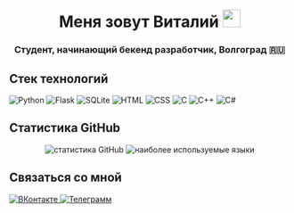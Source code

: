 <h1 align="center">
  Меня зовут <a>Виталий</a> 
  <img src="https://github.com/blackcater/blackcater/raw/main/images/Hi.gif" height="32"/>
</h1>

<h3 align="center">Студент, начинающий бекенд разработчик, Волгоград 🇷🇺</h3>

## Стек технологий

![Python](https://img.shields.io/badge/python-3670A0?style=for-the-badge&logo=python&logoColor=ffdd54)
![Flask](https://img.shields.io/badge/flask-000000?style=for-the-badge&logo=flask&logoColor=white)
![SQLite](https://img.shields.io/badge/sqlite-003B57?style=for-the-badge&logo=sqlite&logoColor=white)
![HTML](https://img.shields.io/badge/html5-E34F26?style=for-the-badge&logo=html5&logoColor=white)
![CSS](https://img.shields.io/badge/css3-1572B6?style=for-the-badge&logo=css3&logoColor=white)
![C](https://img.shields.io/badge/c-A8B9CC?style=for-the-badge&logo=c&logoColor=white)
![C++](https://img.shields.io/badge/c++-00599C?style=for-the-badge&logo=cplusplus&logoColor=white)
![C#](https://img.shields.io/badge/csharp-239120?style=for-the-badge&logo=csharp&logoColor=white)

## Статистика GitHub

<p align="center">
  <img src="https://github-readme-stats.vercel.app/api?username=yourusername&show_icons=true&theme=radical" alt="статистика GitHub" />
  <img src="https://github-readme-stats.vercel.app/api/top-langs/?username=yourusername&layout=compact&theme=radical" alt="наиболее используемые языки" />
</p>

## Связаться со мной

<p>
  <a href="https://vk.com/zhalalovvv" target="_blank">
    <img src="https://img.shields.io/badge/VK-4680C2?style=for-the-badge&logo=vk&logoColor=white" alt="ВКонтакте" />
  </a>
  <a href="https://t.me/zhalalovv" target="_blank">
    <img src="https://img.shields.io/badge/Telegram-2CA5E0?style=for-the-badge&logo=telegram&logoColor=white" alt="Телеграмм" />
  </a>
</p>
